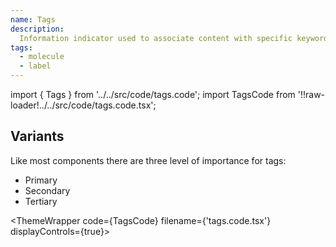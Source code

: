 ```yaml
---
name: Tags
description:
  Information indicator used to associate content with specific keywords.
tags:
  - molecule
  - label
---
```


<!-- CODE IMPORTS -->

<!-- prettier-ignore -->
import { Tags } from '../../src/code/tags.code'; 
import TagsCode from '!!raw-loader!../../src/code/tags.code.tsx';

<!-- END CODE IMPORTS -->

<DocHeader props={props}/>

## Variants

Like most components there are three level of importance for tags:

- Primary
- Secondary
- Tertiary

<!-- prettier-ignore -->
<ThemeWrapper
  code={TagsCode}
  filename={'tags.code.tsx'}
  displayControls={true}>
  <Tags />
</ThemeWrapper>
